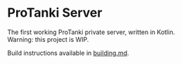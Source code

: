 # ProTanki Server

The first working ProTanki private server, written in Kotlin.  
Warning: this project is WIP.

Build instructions available in [building.md](docs/building.md).
